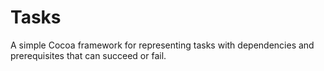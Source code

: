 Tasks
=======

A simple Cocoa framework for representing tasks with dependencies and
prerequisites that can succeed or fail.
